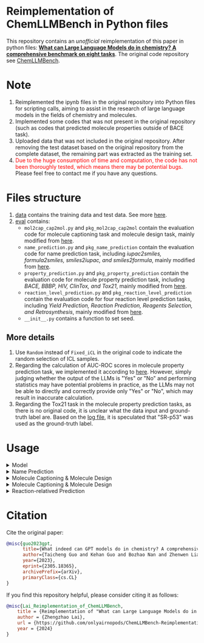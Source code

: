 # Reimplementation of ChemLLMBench in Python files

This repository contains an *unofficial* reimplementation of this paper in python files: [**What can Large Language Models do in chemistry? A comprehensive benchmark on eight tasks**](https://arxiv.org/abs/2305.18365). The original code repository see [ChemLLMBench](https://github.com/ChemFoundationModels/ChemLLMBench).

# Note

1. Reimplemented the ipynb files in the original repository into Python files for scripting calls, aiming to assist in the research of large language models in the fields of chemistry and molecules.
2. Implemented some codes that was not present in the original repository (such as codes that predicted molecule properties outside of BACE task).
3. Uploaded data that was not included in the original repository. After removing the test dataset based on the original repository from the complete dataset, the remaining part was extracted as the training set.
4. <font color="red"> Due to the huge consumption of time and computation, the code has not been thoroughly tested, which means there may be potential bugs. </font> Please feel free to contact me if you have any questions.

# Files structure

1. [data](./data/) contains the training data and test data. See more [here](./data/Readme.md).
2. [eval](./eval/) contains:  
   - `mol2cap_cap2mol.py` and `pkg_mol2cap_cap2mol` contain the evaluation code for molecule captioning task and molecule design task, mainly modified from [here](https://github.com/ChemFoundationModels/ChemLLMBench/blob/main/Molecule_Design.ipynb).
   - `name_prediction.py` and `pkg_name_prediction` contain the evaluation code for name prediction task, including *iupac2smiles, formula2smiles, smiles2iupac, and smiles2formula*, mainly modified from [here](https://github.com/ChemFoundationModels/ChemLLMBench/blob/main/Name_Prediction.ipynb).
   - `property_prediction.py` and `pkg_property_prediction` contain the evaluation code for molecule property prediction task, including *BACE, BBBP, HIV, ClinTox, and Tox21*, mainly modified from [here](https://github.com/ChemFoundationModels/ChemLLMBench/blob/main/Property_Prediction.ipynb).
   - `reaction_level_prediction.py` and `pkg_reaction_level_prediction` contain the evaluation code for four reaction level prediction tasks, including *Yield Prediction, Reaction Prediction, Reagents Selection, and Retrosynthesis*, mainly modified from [here](https://github.com/ChemFoundationModels/ChemLLMBench/blob/main/Reaction_Prediction.ipynb).
   - `__init__.py` contains a function to set seed.

## More details

1. Use `Random` instead of `Fixed_iCL` in the original code to indicate the random selection of ICL samples.
2. Regarding the calculation of AUC-ROC scores in molecule property prediction task, we implemented it according to [here](https://github.com/ChemFoundationModels/ChemLLMBench/issues/8). However, simply judging whether the output of the LLMs is "Yes" or "No" and performing statistics may have potential problems in practice, as the LLMs may not be able to directly and correctly provide only "Yes" or "No", which may result in inaccurate calculation.
3. Regarding the Tox21 task in the molecule property prediction tasks, as there is no original code, it is unclear what the data input and ground-truth label are. Based on the [log file](https://github.com/ChemFoundationModels/ChemLLMBench/blob/main/data/property_prediction/test_tox21_gpt-4_8_scaffold.log), it is speculated that "SR-p53" was used as the ground-truth label.

# Usage  

<details>
<summary> Model </summary>

Define your custom model with a callable function that could accepts a string as an argument (prompt) and returns a string (response).

```python
from example_model import Model

model_name = "X-LANCE/ChemDFM-13B-v1.0" # for example
model = Model(model_name_or_id=model_name, temperature=0.2, max_new_tokens=32)
```
</details>

<details>
<summary> Name Prediction </summary>

include iupac2smiles, formula2smiles, smiles2iupac, smiles2formula

```python
from eval.name_prediction import name_prediction_few_shot, name_prediction_zero_shot

name_prediction_few_shot(
    dataset_file_path='./data/name_prediction/llm_test.csv',
    result_folder='./result/name_prediction/',
    model_name='ChemDFM-13B-v1.0',
    model=model
)

name_prediction_zero_shot(
    dataset_file_path='./data/name_prediction/llm_test.csv',
    result_folder='./result/name_prediction/',
    model_name='ChemDFM-13B-v1.0',
    model=model
)
```
</details>

<details>
<summary> Molecule Captioning & Molecule Design </summary>

```python
from eval.mol2cap_cap2mol import mol2cap_cap2mol_few_shot, mol2cap_cap2mol_zero_shot

# molecule captioning
mol2cap_cap2mol_few_shot(
    train_dataset_file_path='./data/molecule_captioning/molecule_captioning_train.csv',
    test_dataset_file_path='./data/molecule_captioning/molecule_captioning_test.csv',
    result_folder='./result/molecule_captioning/',
    model_name='ChemDFM-13B-v1.0',
    model=model,
    task='molecule_captioning'
)

mol2cap_cap2mol_zero_shot(
    test_dataset_file_path='./data/molecule_captioning/molecule_captioning_test.csv',
    result_folder='./result/molecule_captioning/',
    model_name='ChemDFM-13B-v1.0',
    model=model,
    task='molecule_captioning'
)

# molecule design
mol2cap_cap2mol_few_shot(
    train_dataset_file_path='./data/molecule_design/molecule_design_train.csv',
    test_dataset_file_path='./data/molecule_design/molecule_design_test.csv',
    result_folder='./result/molecule_design/',
    model_name='ChemDFM-13B-v1.0',
    model=model,
    task='molecule_design'
)

mol2cap_cap2mol_zero_shot(
    test_dataset_file_path='./data/molecule_design/molecule_design_test.csv',
    result_folder='./result/molecule_design/',
    model_name='ChemDFM-13B-v1.0',
    model=model,
    task='molecule_design'
)
```
</details>

<details>
<summary> Molecule Captioning & Molecule Design </summary>

include BACE, BBBP, HIV, ClinTox, Tox21

```python
from eval.property_prediction import property_prediction_few_shot, property_prediction_zero_shot

property_prediction_few_shot(
    train_dataset_file_path='./data/property_prediction/BACE_train.csv',
    test_dataset_file_path='./data/property_prediction/BACE_test.csv',
    result_folder='./result/property_prediction/',
    model_name='ChemDFM-13B-v1.0',
    model=model,
    task='BACE'
)

property_prediction_zero_shot(
    test_dataset_file_path='./data/property_prediction/HIV_test.csv',
    result_folder='./result/property_prediction/',
    model_name='ChemDFM-13B-v1.0',
    model=model,
    task='HIV'
)
```
</details>

<details>
<summary> Reaction-relatived Prediction </summary>

```python
from eval.reaction_level_prediction import \
    reaction_prediction_few_shot,\
    reaction_prediction_zero_shot,\
    reagents_selection,\
    retrosynthesis_few_shot,\
    retrosynthesis_zero_shot,\
    yield_prediction_few_shot,\
    yield_prediction_zero_shot

reaction_prediction_few_shot(
    train_dataset_file_path='./data/reaction_prediction/uspto_train.csv',
    test_dataset_file_path='./data/reaction_prediction/uspto_test.csv',
    result_folder='./result/reaction_prediction/',
    model_name='ChemDFM-13B-v1.0',
    model=model
)
reaction_prediction_zero_shot(
    test_dataset_file_path='./data/reaction_prediction/uspto_test.csv',
    result_folder='./result/reaction_prediction/',
    model_name='ChemDFM-13B-v1.0',
    model=model
)


reagents_selection(
    dataset_file_path='./data/reagent_selection/ligand_sample.csv',
    result_folder='./result/reaction_prediction/',
    model_name='ChemDFM-13B-v1.0',
    model=model,
    task='ligand'
)
reagents_selection(
    dataset_file_path='./data/reagent_selection/reactant_sample.csv',
    result_folder='./result/reaction_prediction/',
    model_name='ChemDFM-13B-v1.0',
    model=model,
    task='reactant'
)
reagents_selection(
    dataset_file_path='./data/reagent_selection/solvent_sample.csv',
    result_folder='./result/reaction_prediction/',
    model_name='ChemDFM-13B-v1.0',
    model=model,
    task='solvent'
)


retrosynthesis_few_shot(
    train_dataset_file_path='./data/retro/uspto50k_retro_train.csv',
    test_dataset_file_path='./data/retro/uspto50k_retro_test.csv',
    result_folder='./result/reaction_prediction/',
    model_name='ChemDFM-13B-v1.0',
    model=model
)
retrosynthesis_zero_shot(
    test_dataset_file_path='./data/retro/uspto50k_retro_test.csv',
    result_folder='./result/reaction_prediction/',
    model_name='ChemDFM-13B-v1.0',
    model=model
)


yield_prediction_few_shot(
    train_dataset_file_path='./data/yield_prediction/BH_dataset.csv',
    test_dataset_file_path='./data/yield_prediction/BH_sample_100_test.csv',
    result_folder='./result/reaction_prediction/',
    model_name='ChemDFM-13B-v1.0',
    model=model,
    dataset_name='Buchwald-Hartwig'
)
yield_prediction_zero_shot(
    test_dataset_file_path='./data/yield_prediction/BH_sample_100_test.csv',
    result_folder='./result/reaction_prediction/',
    model_name='ChemDFM-13B-v1.0',
    model=model,
    dataset_name='Buchwald-Hartwig'
)

yield_prediction_few_shot(
    train_dataset_file_path='./data/yield_prediction/SU_train.csv',
    test_dataset_file_path='./data/yield_prediction/SU_sample_100_test.csv',
    result_folder='./result/reaction_prediction/',
    model_name='ChemDFM-13B-v1.0',
    model=model,
    dataset_name='Suzuki'
)
yield_prediction_zero_shot(
    test_dataset_file_path='./data/yield_prediction/SU_sample_100_test.csv',
    result_folder='./result/reaction_prediction/',
    model_name='ChemDFM-13B-v1.0',
    model=model,
    dataset_name='Suzuki'
)
```
</details>

# Citation
Cite the original paper:

```bibtex
@misc{guo2023gpt,
      title={What indeed can GPT models do in chemistry? A comprehensive benchmark on eight tasks}, 
      author={Taicheng Guo and Kehan Guo and Bozhao Nan and Zhenwen Liang and Zhichun Guo and Nitesh V. Chawla and Olaf Wiest and Xiangliang Zhang},
      year={2023},
      eprint={2305.18365},
      archivePrefix={arXiv},
      primaryClass={cs.CL}
}
```

If you find this repository helpful, please consider citing it as follows:

```bibtex
@misc{Lai_Reimplementation_of_ChemLLMBench,
    title = {Reimplementation of "What can Large Language Models do in chemistry? A comprehensive benchmark on eight tasks"},
    author = {Zhengzhao Lai},
    url = {https://github.com/onlyairnopods/ChemLLMBench-Reimplementation},
    year = {2024}
}
```
